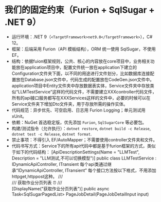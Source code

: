 # 我们的固定约束（Furion + SqlSugar + .NET 9）
- 运行环境：.NET 9（`<TargetFramework>net9.0</TargetFramework>`），C# 12。
- 框架：后端采用 Furion（API 模板结构），ORM 统一使用 SqlSugar，不使用 EF。
- 结构：依据fuion框架规则，公共、核心的内容放在core项目中，业务相关功能放在application项目中，配置文件统一放在application下建立的Configuration文件夹下面，以不同的用途进行文件划分，比如数据库连接配置放在Database.json文件中，代码生成的配置放在CodeGen.json文件中。application项目中Entity文件夹中存放数据表实体，Service文件夹中存放类似“LLMTestService”这样的代码文件，不需要建立XXXcontroller代码文件，所有的api接口服务都写在XXXServices这样的文件中，必要的时候可以在Service文件夹下增加Dto文件夹，用于存放所需的操作实体。
- 代码规范：异步优先、可空启用、日志用 Furion Logging；单元测试用 xUnit。
- 依赖：NuGet 首选稳定版，优先添加 `Furion`, `SqlSugarCore` 等必要包。
- 构建/测试指令（允许执行）：`dotnet restore`, `dotnet build -c Release`, `dotnet test -c Release`, `dotnet format`.
- 禁止事项：不得引入 EF/AutoMapper；不需要使用controller文件夹和文件。
- 代码书写方式：Service下的所有api代码中都是基于furion框架的方式，类似于如下的代码结构：
[ApiDescriptionSettings(Name = "LLMTest", Description = "LLM测试,不可以切换模型")]
public class LLMTestService : IDynamicApiController, ITransient
每个api类通过继承“IDynamicApiController, ITransient”
每个接口方法按以下格式，不用添加httpget,httppost这种。
  /// <summary>
  /// 获取作业分页列表 ⏰
  /// </summary>
  [DisplayName("获取作业分页列表")]
  public async Task<SqlSugarPagedList<JobDetailOutput>> PageJobDetail(PageJobDetailInput input)
